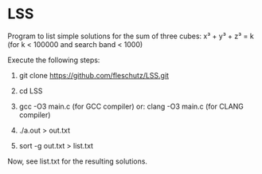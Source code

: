 LSS
===

Program to list simple solutions for the sum of three cubes: x³ + y³ + z³ = k (for k < 100000 and search band < 1000)

Execute the following steps:

1. git clone https://github.com/fleschutz/LSS.git

2. cd LSS

3. gcc -O3 main.c (for GCC compiler) or: clang -O3 main.c (for CLANG compiler)

4. ./a.out > out.txt

5. sort -g out.txt > list.txt

Now, see list.txt for the resulting solutions.
